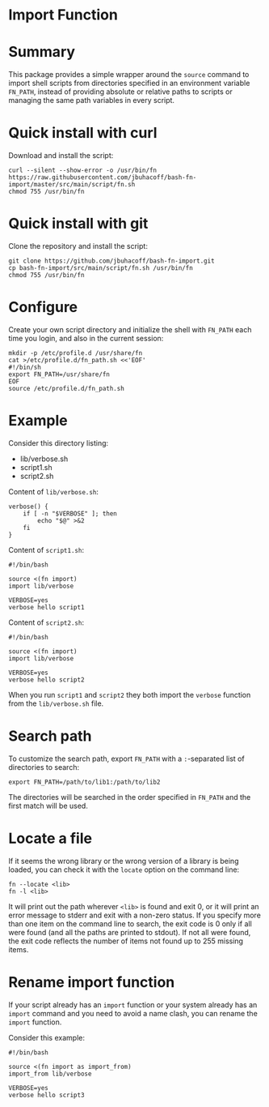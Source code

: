 Import Function
===============

# Summary

This package provides a simple wrapper around the `source` command to import
shell scripts from directories specified in an environment variable `FN_PATH`,
instead of providing absolute or relative paths to scripts or managing the
same path variables in every script. 

# Quick install with curl

Download and install the script:

```
curl --silent --show-error -o /usr/bin/fn https://raw.githubusercontent.com/jbuhacoff/bash-fn-import/master/src/main/script/fn.sh
chmod 755 /usr/bin/fn
```

# Quick install with git

Clone the repository and install the script:

```
git clone https://github.com/jbuhacoff/bash-fn-import.git
cp bash-fn-import/src/main/script/fn.sh /usr/bin/fn
chmod 755 /usr/bin/fn
```

# Configure

Create your own script directory and initialize the shell with `FN_PATH`
each time you login, and also in the current session:

```
mkdir -p /etc/profile.d /usr/share/fn
cat >/etc/profile.d/fn_path.sh <<'EOF'
#!/bin/sh
export FN_PATH=/usr/share/fn
EOF
source /etc/profile.d/fn_path.sh
```

# Example 

Consider this directory listing:

* lib/verbose.sh
* script1.sh
* script2.sh

Content of `lib/verbose.sh`:

```
verbose() {
    if [ -n "$VERBOSE" ]; then
        echo "$@" >&2
    fi
}
```

Content of `script1.sh`:

```
#!/bin/bash

source <(fn import)
import lib/verbose

VERBOSE=yes
verbose hello script1
```

Content of `script2.sh`:

```
#!/bin/bash

source <(fn import)
import lib/verbose

VERBOSE=yes
verbose hello script2
```

When you run `script1` and `script2` they both import the `verbose` function
from the `lib/verbose.sh` file.

# Search path

To customize the search path, export `FN_PATH` with a `:`-separated list of 
directories to search:

```
export FN_PATH=/path/to/lib1:/path/to/lib2
```

The directories will be searched in the order specified in `FN_PATH` and the
first match will be used.

# Locate a file

If it seems the wrong library or the wrong version of a library is being loaded,
you can check it with the `locate` option on the command line:

```
fn --locate <lib>
fn -l <lib>
```

It will print out the path wherever `<lib>` is found and exit 0, or it will print
an error message to stderr and exit with a non-zero status. If you specify more than
one item on the command line to search, the exit code is 0 only if all were found
(and all the paths are printed to stdout). If not all were found, the exit code
reflects the number of items not found up to 255 missing items.

# Rename import function

If your script already has an `import` function or your system already has an `import`
command and you need to avoid a name clash, you can rename the `import` function.

Consider this example:

```
#!/bin/bash

source <(fn import as import_from)
import_from lib/verbose

VERBOSE=yes
verbose hello script3
```

